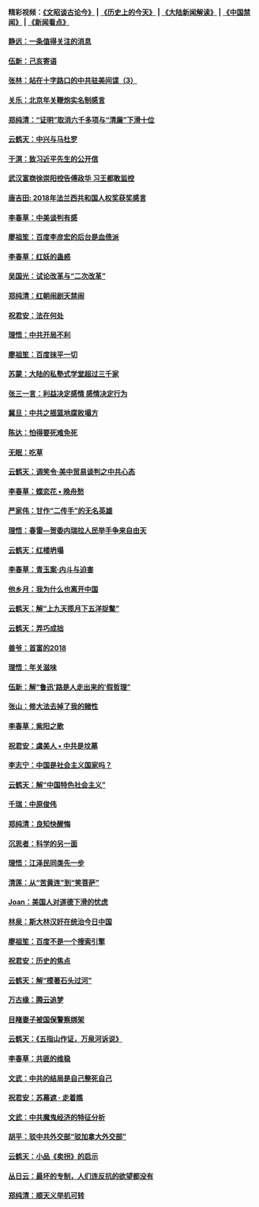 #### 精彩视频：[《文昭谈古论今》](http://45.32.25.56/wenzhao) | [《历史上的今天》](http://45.32.25.56/today-in-history) | [《大陆新闻解读》](http://45.32.25.56/ntdtv-comedy) | [《中国禁闻》](http://45.32.25.56/ntdtv-news) | [《新闻看点》](http://45.32.25.56/news-insight) 

 #### [静远：一条值得关注的消息](../pages/nsc993/n11024470.md?t=02051531) 

#### [伍新：己亥寄语](../pages/nsc993/n11024543.md?t=02051531) 

#### [张林：站在十字路口的中共驻美间谍（3）](../pages/nsc993/n11023043.md?t=02051531) 

#### [关乐：北京年关鞭炮实名制感言](../pages/nsc993/n11022630.md?t=02051531) 

#### [郑纯清：“证明”取消六千多项与“清廉”下滑十位](../pages/nsc993/n11022638.md?t=02051531) 

#### [云鹤天：中兴与马杜罗](../pages/nsc993/n11022620.md?t=02051531) 

#### [于溟：致习近平先生的公开信](../pages/nsc993/n11022593.md?t=02051531) 

#### [武汉富商徐崇阳控告傅政华 习王都敢监控](../pages/nsc993/n11022212.md?t=02051531) 

#### [唐吉田: 2018年法兰西共和国人权奖获奖感言](../pages/nsc993/n11021537.md?t=02051531) 

#### [李春草：中美谈判有感](../pages/nsc993/n11019776.md?t=02051531) 

#### [廖祖笙：百度李彦宏的后台是血债派](../pages/nsc993/n11019767.md?t=02051531) 

#### [李春草：红妖的蛊惑](../pages/nsc993/n11017095.md?t=02051531) 

#### [吴国光：试论改革与“二次改革”](../pages/nsc993/n11017055.md?t=02051531) 

#### [郑纯清：红朝闹剧天禁闹](../pages/nsc993/n11017030.md?t=02051531) 

#### [祝君安：法在何处](../pages/nsc993/n11017021.md?t=02051531) 

#### [理悟：中共开局不利](../pages/nsc993/n11016938.md?t=02051531) 

#### [廖祖笙：百度抹平一切](../pages/nsc993/n11014925.md?t=02051531) 

#### [苏蒙：大陆的私塾式学堂超过三千家](../pages/nsc993/n11014334.md?t=02051531) 

#### [张三一言：利益决定感情 感情决定行为](../pages/nsc993/n11012463.md?t=02051531) 

#### [冀旦：中共之摇篮地腐败塌方](../pages/nsc993/n11009533.md?t=02051531) 

#### [陈达：怕得要死难免死](../pages/nsc993/n11009520.md?t=02051531) 

#### [无眠：吃草](../pages/nsc993/n11007940.md?t=02051531) 

#### [云鹤天：调笑令‧美中贸易谈判之中共心态](../pages/nsc993/n11007670.md?t=02051531) 

#### [李春草：蝶恋花  •  晚舟愁](../pages/nsc993/n11006605.md?t=02051531) 

#### [严家伟：甘作“二传手”的无名英雄](../pages/nsc993/n11005340.md?t=02051531) 

#### [理悟：春雷—贺委内瑞拉人民举手争来自由天](../pages/nsc993/n11005334.md?t=02051531) 

#### [云鹤天：红楼坍塌](../pages/nsc993/n11005318.md?t=02051531) 

#### [李春草：青玉案·内斗与迫害](../pages/nsc993/n11005306.md?t=02051531) 

#### [他乡月：我为什么也离开中国](../pages/nsc993/n11003553.md?t=02051531) 

#### [云鹤天：解“上九天揽月下五洋捉鳖”](../pages/nsc993/n11000750.md?t=02051531) 

#### [云鹤天：弄巧成拙](../pages/nsc993/n11000722.md?t=02051531) 

#### [兽爷：首富的2018](../pages/nsc993/n11000693.md?t=02051531) 

#### [理悟：年关滋味](../pages/nsc993/n10998847.md?t=02051531) 

#### [伍新：解“鲁迅‘路是人走出来的’假哲理”](../pages/nsc993/n10998777.md?t=02051531) 

#### [张山：修大法去掉了我的赌性](../pages/nsc993/n10997702.md?t=02051531) 

#### [李春草：紫阳之歌](../pages/nsc993/n10997679.md?t=02051531) 

#### [祝君安：虞美人 • 中共是坟墓](../pages/nsc993/n10996090.md?t=02051531) 

#### [李志宁：中国是社会主义国家吗？](../pages/nsc993/n10996097.md?t=02051531) 

#### [云鹤天：解“中国特色社会主义”](../pages/nsc993/n10996043.md?t=02051531) 

#### [千瑞：中原俊伟](../pages/nsc993/n10995401.md?t=02051531) 

#### [郑纯清：良知快醒悔](../pages/nsc993/n10995385.md?t=02051531) 

#### [沉思者：科学的另一面](../pages/nsc993/n10996074.md?t=02051531) 

#### [理悟：江泽民同类先一步](../pages/nsc993/n10995378.md?t=02051531) 

#### [清莲：从“苦黄连”到“笑菩萨”](../pages/nsc993/n10995466.md?t=02051531) 

#### [Joan：美国人对道德下滑的忧虑](../pages/nsc993/n10995424.md?t=02051531) 

#### [林泉：斯大林汉奸在统治今日中国](../pages/nsc993/n10995210.md?t=02051531) 

#### [廖祖笙：百度不是一个搜索引擎](../pages/nsc993/n10994961.md?t=02051531) 

#### [祝君安：历史的焦点](../pages/nsc993/n10994925.md?t=02051531) 

#### [云鹤天：解“摸著石头过河”](../pages/nsc993/n10993325.md?t=02051531) 

#### [万古缘：腾云追梦](../pages/nsc993/n10993120.md?t=02051531) 

#### [目睹妻子被国保警察绑架](../pages/nsc993/n10991525.md?t=02051531) 

#### [云鹤天：《五指山作证，万泉河诉说》](../pages/nsc993/n10991603.md?t=02051531) 

#### [李春草：共匪的维稳](../pages/nsc993/n10991348.md?t=02051531) 

#### [文武：中共的结局是自己整死自己](../pages/nsc993/n10989899.md?t=02051531) 

#### [祝君安：苏幕遮 · 走着瞧](../pages/nsc993/n10988901.md?t=02051531) 

#### [文武：中共魔鬼经济的特征分析](../pages/nsc993/n10987387.md?t=02051531) 

#### [胡平：驳中共外交部“驳加拿大外交部”](../pages/nsc993/n10987378.md?t=02051531) 

#### [云鹤天：小品《卖拐》的启示](../pages/nsc993/n10984392.md?t=02051531) 

#### [丛日云：最坏的专制，人们连反抗的欲望都没有](../pages/nsc993/n10984377.md?t=02051531) 

#### [郑纯清：顺天义举机可转](../pages/nsc993/n10984369.md?t=02051531) 

